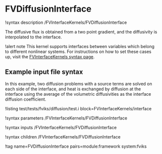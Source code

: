 # FVDiffusionInterface

!syntax description /FVInterfaceKernels/FVDiffusionInterface

The diffusive flux is obtained from a two point gradient, and the diffusivity is
interpolated to the interface.

!alert note
This kernel supports interfaces between variables which belong to different nonlinear systems.
For instructions on how to set these cases up, visit the [FVInterfaceKernels syntax page](syntax/FVInterfaceKernels/index.md).

## Example input file syntax

In this example, two diffusion problems with a source terms are solved on each side
of the interface, and heat is exchanged by diffusion at the interface using the average
of the volumetric diffusivities as the interface diffusion coefficient.

!listing test/tests/fviks/diffusion/test.i block=FVInterfaceKernels/interface

!syntax parameters /FVInterfaceKernels/FVDiffusionInterface

!syntax inputs /FVInterfaceKernels/FVDiffusionInterface

!syntax children /FVInterfaceKernels/FVDiffusionInterface

!tag name=FVDiffusionInterface pairs=module:framework system:fviks
